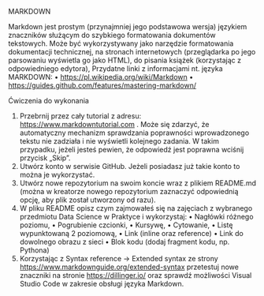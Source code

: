 MARKDOWN


Markdown jest prostym (przynajmniej jego podstawowa wersja) językiem znaczników służącym do szybkiego formatowania dokumentów tekstowych. Może być wykorzystywany jako narzędzie formatowania dokumentacji technicznej, na stronach internetowych (przeglądarka po jego parsowaniu wyświetla go jako HTML), do pisania książek (korzystając z odpowiedniego edytora), 
Przydatne linki z informacjami nt. języka MARKDOWN:
•	https://pl.wikipedia.org/wiki/Markdown
•	https://guides.github.com/features/mastering-markdown/

Ćwiczenia do wykonania
1.	Przebrnij przez cały tutorial z adresu: https://www.markdowntutorial.com . Może się zdarzyć, że automatyczny mechanizm sprawdzania poprawności wprowadzonego tekstu nie zadziała i nie wyświetli kolejnego zadania. W takim przypadku, jeżeli jesteś pewien, że odpowiedź jest poprawna wciśnij przycisk „Skip”. 
2.	Utwórz konto w serwisie GitHub. Jeżeli posiadasz już takie konto to można je wykorzystać.
3.	Utwórz nowe repozytorium na swoim koncie wraz z plikiem README.md (można w kreatorze nowego repozytorium zaznaczyć odpowiednią opcję, aby plik został utworzony od razu).
4.	W pliku README opisz czym zajmowałeś się na zajęciach z wybranego przedmiotu Data Science w Praktyce i wykorzystaj:
•	Nagłówki różnego poziomu,
•	Pogrubienie czcionki,
•	Kursywę,
•	Cytowanie,
•	Listę wypunktowaną 2 poziomową,
•	Link (inline oraz reference)
•	Link do dowolnego obrazu z sieci
•	Blok kodu (dodaj fragment kodu, np. Pythona)
5.	Korzystając z Syntax reference -> Extended syntax ze strony https://www.markdownguide.org/extended-syntax przetestuj nowe znaczniki na stronie https://dillinger.io/  oraz sprawdź możliwości Visual Studio Code w zakresie obsługi języka Markdown.
